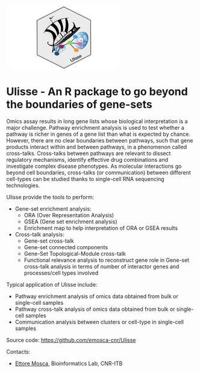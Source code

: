 <img src="vignettes/logo.png" width="300">

# Ulisse - An R package to go beyond the boundaries of gene-sets

Omics assay results in long gene lists whose biological interpretation is a major challenge. Pathway enrichment analysis is used to test whether a pathway is richer in genes of a gene list than what is expected by chance. However, there are no clear boundaries between pathways, such that gene products interact within and between pathways, in a phenomenon called cross-talks. 
Cross-talks between pathways are relevant to dissect regulatory mechanisms, identify effective drug combinations and investigate complex disease phenotypes. As molecular interactions go beyond cell boundaries, cross-talks (or communication) between different cell-types can be studied thanks to single-cell RNA sequencing technologies. 

Ulisse provide the tools to perform:

- Gene-set enrichment analysis:
	- ORA (Over Representation Analysis)
	- GSEA (Gene set enrichment analysis)
	- Enrichment map to help interpretation of ORA or GSEA results
- Cross-talk analysis:
	- Gene-set cross-talk
	- Gene-set connected components
	- Gene-Set Topological-Module cross-talk
	- Functional relevance analysis to reconstruct gene role in Gene-set cross-talk analysis in terms of number of interactor genes and processes/cell types involved

Typical application of Ulisse include:

- Pathway enrichment analysis of omics data obtained from bulk or single-cell samples
- Pathway cross-talk analysis of omics data obtained from bulk or single-cell samples
- Communication analysis between clusters or cell-type in single-cell samples

Source code: https://github.com/emosca-cnr/Ulisse


Contacts:

- [Ettore Mosca](https://www.itb.cnr.it/en/institute/staff/ettore-mosca), Bioinformatics Lab, CNR-ITB
